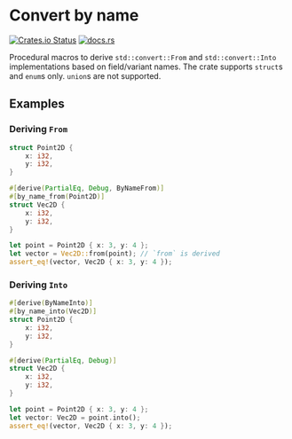# Convert by name

[![Crates.io Status](https://img.shields.io/crates/v/convert_by_name.svg)](https://crates.io/crates/convert_by_name)
[![docs.rs](https://img.shields.io/docsrs/convert_by_name)](https://docs.rs/convert_by_name)

Procedural macros to derive `std::convert::From` and `std::convert::Into` implementations based on field/variant names.
The crate supports `struct`s and `enum`s only. `union`s are not supported.

## Examples

### Deriving `From`

```rust
struct Point2D {
    x: i32,
    y: i32,
}

#[derive(PartialEq, Debug, ByNameFrom)]
#[by_name_from(Point2D)]
struct Vec2D {
    x: i32,
    y: i32,
}

let point = Point2D { x: 3, y: 4 };
let vector = Vec2D::from(point); // `from` is derived
assert_eq!(vector, Vec2D { x: 3, y: 4 });
```

### Deriving `Into`

```rust
#[derive(ByNameInto)]
#[by_name_into(Vec2D)]
struct Point2D {
    x: i32,
    y: i32,
}

#[derive(PartialEq, Debug)]
struct Vec2D {
    x: i32,
    y: i32,
}

let point = Point2D { x: 3, y: 4 };
let vector: Vec2D = point.into();
assert_eq!(vector, Vec2D { x: 3, y: 4 });
```
